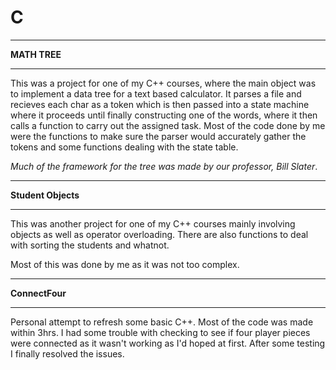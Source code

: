 # C

____________________
**MATH TREE**
____________________
This was a project for one of my C++ courses, where the main object 
was to implement a data tree for a text based calculator. It parses a
file and recieves each char as a token which is then passed into a state 
machine where it proceeds until finally constructing one of the words, 
where it then calls a function to carry out the assigned task. Most of the 
code done by me were the functions to make sure the parser would accurately 
gather the tokens and some functions dealing with the state table. 

*Much of the framework for the tree was made by our professor, Bill Slater*. 

____________________
**Student Objects**
____________________
This was another project for one of my C++ courses mainly involving objects
as well as operator overloading. There are also functions to deal with sorting 
the students and whatnot. 

Most of this was done by me as it was not too complex.

___________________
**ConnectFour**
___________________
Personal attempt to refresh some basic C++. Most of the code was made within 3hrs.
I had some trouble with checking to see if four player pieces were connected as it 
wasn't working as I'd hoped at first. After some testing I finally resolved the 
issues. 
